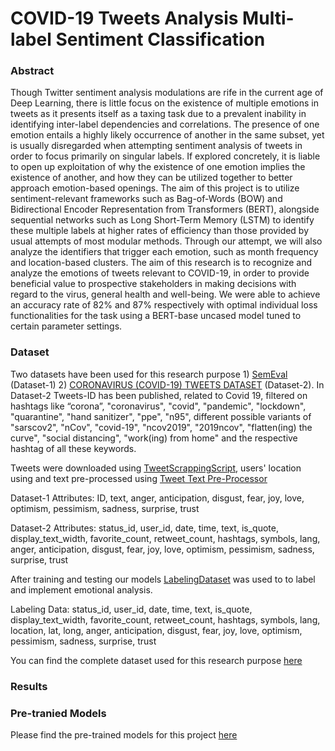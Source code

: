 # COVID-19 Tweets Analysis Multi-label Sentiment Classification

### Abstract
Though Twitter sentiment analysis modulations are rife in the current age of Deep Learning, there is little focus on the existence of multiple emotions in tweets as it presents itself as a taxing task due to a prevalent inability in identifying inter-label dependencies and correlations. The presence of one emotion entails a highly likely occurrence of another in the same subset, yet is usually disregarded when attempting sentiment analysis of tweets in order to focus primarily on singular labels. If explored concretely, it is liable to open up exploitation of why the existence of one emotion implies the existence of another, and how they can be utilized together to better approach emotion-based openings. The aim of this project is to utilize sentiment-relevant frameworks such as Bag-of-Words (BOW) and Bidirectional Encoder Representation from Transformers (BERT), alongside sequential networks such as Long Short-Term Memory (LSTM) to identify these multiple labels at higher rates of efficiency than those provided by usual attempts of most modular methods. Through our attempt, we will also analyze the identifiers that trigger each emotion, such as month frequency and location-based clusters. The aim of this research is to recognize and analyze the emotions of tweets relevant to COVID-19, in order to provide beneficial value to prospective stakeholders in making decisions with regard to the virus, general health and well-being. We were able to achieve an accuracy rate of 82% and 87% respectively with optimal individual loss functionalities for the task using a BERT-base uncased model tuned to certain parameter settings. 

### Dataset
Two datasets have been used for this research purpose 1) [SemEval](http://saifmohammad.com/WebDocs/AIT-2018/AIT2018-DATA/SemEval2018-Task1-all-data.zip) (Dataset-1) 2) [CORONAVIRUS (COVID-19) TWEETS DATASET](https://ieee-dataport.org/open-access/coronavirus-covid-19-tweets-dataset) (Dataset-2).
In Dataset-2 Tweets-ID has been published, related to Covid 19, filtered on hashtags like “corona”, "coronavirus", "covid", "pandemic", "lockdown", "quarantine", "hand sanitizer", "ppe", "n95", different possible variants of "sarscov2", "nCov", "covid-19", "ncov2019", "2019ncov", "flatten(ing) the curve", "social distancing", "work(ing) from home" and the respective hashtag of all these keywords.

Tweets were downloaded using [TweetScrappingScript](), users' location using []() and text pre-processed using [Tweet Text Pre-Processor]()

Dataset-1 Attributes: ID, text, anger, anticipation, disgust, fear, joy, love, optimism, pessimism, sadness, surprise, trust

Dataset-2 Attributes: status_id, user_id, date, time, text, is_quote, display_text_width, favorite_count, retweet_count, hashtags, symbols, lang, anger, anticipation, disgust, fear, joy, love, optimism, pessimism, sadness, surprise, trust 

After training and testing our models [LabelingDataset]() was used to to label and implement emotional analysis.

Labeling Data: status_id, user_id, date, time, text, is_quote, display_text_width, favorite_count, retweet_count, hashtags, symbols, lang, location, lat, long, anger, anticipation, disgust, fear, joy, love, optimism, pessimism, sadness, surprise, trust


You can find the complete dataset used for this research purpose [here](https://drive.google.com/drive/folders/1WLDUF-SOPVk6RwuhqgR2XRwnbrWng8mo?usp=sharing)

### Results

### Pre-tranied Models
Please find the pre-trained models for this project [here](https://drive.google.com/drive/folders/1ySF7HwnQz00Zju1Hma94jdkacuInTMge?usp=sharing)
